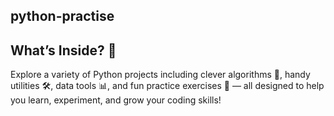 ## python-practise 

## What’s Inside? 🚀

Explore a variety of Python projects including clever algorithms 🧩, handy utilities 🛠️, data tools 📊, and fun practice exercises 🎯 — all designed to help you learn, experiment, and grow your coding skills!
